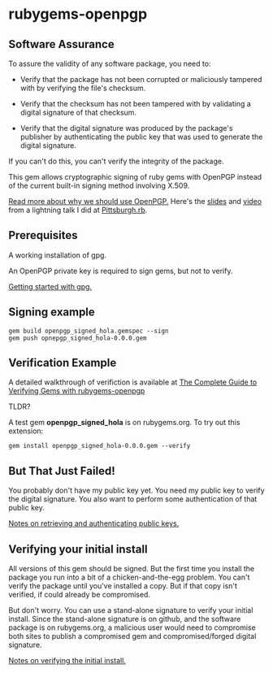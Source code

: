 rubygems-openpgp
================

Software Assurance
------------------

To assure the validity of any software package, you need to:

* Verify that the package has not been corrupted or maliciously
  tampered with by verifying the file's checksum.

* Verify that the checksum has not been tampered with by validating a
  digital signature of that checksum.

* Verify that the digital signature was produced by the package's
  publisher by authenticating the public key that was used to generate
  the digital signature.

If you can't do this, you can't verify the integrity of the package.

This gem allows cryptographic signing of ruby gems with OpenPGP
instead of the current built-in signing method involving X.509.

[Read more about why we should use OpenPGP.](./doc/motivation.md)
Here's the [slides](http://bit.ly/TUtT3S) and
[video](http://vimeo.com/album/2255908/video/59297058) from a
lightning talk I did at [Pittsburgh.rb](http://pghrb.heroku.com/).
 
Prerequisites
-------------

A working installation of gpg.

An OpenPGP private key is required to sign gems, but not to verify.

[Getting started with gpg.](./doc/getting-started-with-gpg.md)

Signing example
---------------

    gem build openpgp_signed_hola.gemspec --sign
    gem push opnepgp_signed_hola-0.0.0.gem

Verification Example
--------------------

A detailed walkthrough of verifiction is available at
[The Complete Guide to Verifying Gems with
rubygems-openpgp](http://www.rubygems-openpgp-ca.org/blog/the-complete-guide-to-verifying-gems-with-rubygems-openpgp.html)

TLDR?

A test gem **openpgp_signed_hola** is on rubygems.org.  To try out
this extension:

    gem install openpgp_signed_hola-0.0.0.gem --verify

But That Just Failed!
---------------------

You probably don't have my public key yet.  You need my public key to
verify the digital signature.  You also want to perform some
authentication of that public key.

[Notes on retrieving and authenticating public keys.](./doc/retrieving-and-authenticating-keys.md)

Verifying your initial install
------------------------------

All versions of this gem should be signed.  But the first time you
install the package you run into a bit of a chicken-and-the-egg
problem.  You can't verify the package until you've installed a copy.
But if that copy isn't verified, if could already be compromised.

But don't worry.  You can use a stand-alone signature to verify your
initial install.  Since the stand-alone signature is on github, and
the software package is on rubygems.org, a malicious user would need
to compromise both sites to publish a compromised gem and
compromised/forged digital signature.

[Notes on verifying the initial install.](./doc/verifying-initial-install.md)

